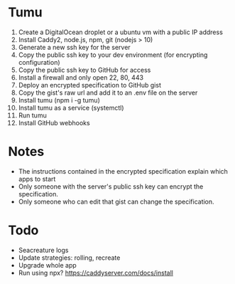 # Tumu

1. Create a DigitalOcean droplet or a ubuntu vm with a public IP address
2. Install Caddy2, node.js, npm, git (nodejs > 10)
3. Generate a new ssh key for the server
4. Copy the public ssh key to your dev environment (for encrypting configuration)
5. Copy the public ssh key to GitHub for access
6. Install a firewall and only open 22, 80, 443
7. Deploy an encrypted specification to GitHub gist
8. Copy the gist's raw url and add it to an .env file on the server
9. Install tumu (npm i -g tumu)
10. Install tumu as a service (systemctl)
11. Run tumu
12. Install GitHub webhooks

# Notes

- The instructions contained in the encrypted specification explain which apps to start
- Only someone with the server's public ssh key can encrypt the specification.
- Only someone who can edit that gist can change the specification.

# Todo

- Seacreature logs
- Update strategies: rolling, recreate
- Upgrade whole app
- Run using npx?
https://caddyserver.com/docs/install
